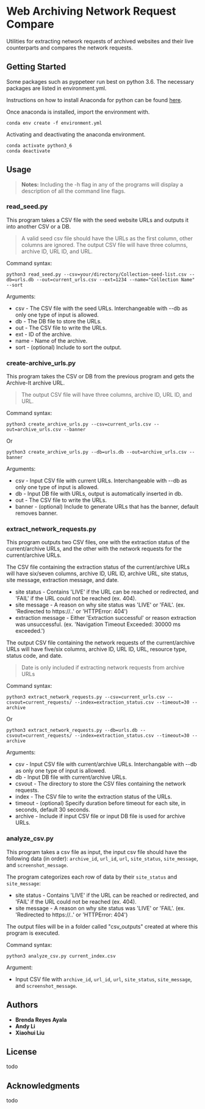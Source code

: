 # Web Archiving Network Request Compare
Utilities for extracting network requests of archived websites and their live counterparts and compares the network requests.

## Getting Started
Some packages such as pyppeteer run best on python 3.6. The necessary packages are listed in environment.yml.

Instructions on how to install Anaconda for python can be found [here](https://docs.anaconda.com/anaconda/install/linux/).

Once anaconda is installed, import the environment with.
```
conda env create -f environment.yml
```
Activating and deactivating the anaconda environment.
```
conda activate python3_6
conda deactivate
```

## Usage
> **Notes:** Including the -h flag in any of the programs will display a description of all the command line flags.

### read_seed.py
This program takes a CSV file with the seed website URLs and outputs it into another CSV or a DB.
> A valid seed csv file should have the URLs as the first column, other columns are ignored.
> The output CSV file will have three columns, archive ID, URL ID, and URL.

Command syntax: 
```
python3 read_seed.py --csv=your/directory/Collection-seed-list.csv --db=urls.db --out=current_urls.csv --ext=1234 --name="Collection Name" --sort
```
Arguments:
* csv - The CSV file with the seed URLs. Interchangeable with --db as only one type of input is allowed.
* db - The DB file to store the URLs.
* out - The CSV file to write the URLs.
* ext - ID of the archive.
* name - Name of the archive.
* sort - (optional) Include to sort the output.

### create-archive_urls.py
This program takes the CSV or DB from the previous program and gets the Archive-It archive URL.  
> The output CSV file will have three columns, archive ID, URL ID, and URL.

Command syntax: 
```
python3 create_archive_urls.py --csv=current_urls.csv --out=archive_urls.csv --banner
```
Or
```
python3 create_archive_urls.py --db=urls.db --out=archive_urls.csv --banner
```
Arguments:
* csv - Input CSV file with current URLs. Interchangeable with --db as only one type of input is allowed.
* db - Input DB file with URLs, output is automatically inserted in db.
* out - The CSV file to write the URLs.
* banner - (optional) Include to generate URLs that has the banner, default removes banner.

### extract_network_requests.py
This program outputs two CSV files, one with the extraction status of the current/archive URLs, and the other with the network requests for the current/archive URLs.

The CSV file containing the extraction status of the current/archive URLs will have six/seven columns, archive ID, URL ID, archive URL, site status, site message, extraction message, and date.

* site status - Contains 'LIVE' if the URL can be reached or redirected, and 'FAIL' if the URL could not be reached (ex. 404).
* site message - A reason on why site status was 'LIVE' or 'FAIL'. (ex. 'Redirected to https://..' or 'HTTPError: 404')
* extraction message - Either 'Extraction successful' or reason extraction was unsuccessful. (ex. 'Navigation Timeout Exceeded: 30000 ms exceeded.')

The output CSV file containing the network requests of the current/archive URLs will have five/six columns, archive ID, URL ID, URL, resource type, status code, and date.

> Date is only included if extracting network requests from archive URLs

Command syntax:
```
python3 extract_network_requests.py --csv=current_urls.csv --csvout=current_requests/ --index=extraction_status.csv --timeout=30 --archive
```
Or
```
python3 extract_network_requests.py --db=urls.db --csvout=current_requests/ --index=extraction_status.csv --timeout=30 --archive
```
Arguments:
* csv - Input CSV file with current/archive URLs. Interchangable with --db as only one type of input is allowed.
* db - Input DB file with current/archive URLs.
* csvout - The directory to store the CSV files containing the network requests.
* index - The CSV file to write the extraction status of the URLs.
* timeout - (optional) Specify duration before timeout for each site, in seconds, default 30 seconds.
* archive - Include if input CSV file or input DB file is used for archive URLs.

### analyze_csv.py

This program takes a csv file as input, the input csv file should have the following data (in order): `archive_id`, `url_id`, `url`, `site_status`, `site_message`, and `screenshot_message`.

The program categorizes each row of data by their `site_status` and `site_message`:
* site status - Contains 'LIVE' if the URL can be reached or redirected, and 'FAIL' if the URL could not be reached (ex. 404).
* site message - A reason on why site status was 'LIVE' or 'FAIL'. (ex. 'Redirected to https://..' or 'HTTPError: 404')

The output files will be in a folder called "csv_outputs" created at where this program is executed.

Command syntax:
```
python3 analyze_csv.py current_index.csv
```

Argument:

* Input CSV file with `archive_id`, `url_id`, `url`, `site_status`, `site_message`, and `screenshot_message`.

## Authors
* **Brenda Reyes Ayala** 
* **Andy Li**
* **Xiaohui Liu**
## License
todo

## Acknowledgments 
todo
